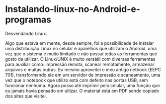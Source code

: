 # Instalando-linux-no-Android-e-programas
Desvendando Linux.

Algo que estava em mente, desde sempre, foi a possíbilidade de instalar uma distribuição Linux no celular e aparelhos que utilizam o Android, uma vez que o sistema é muito limitado e não possuí todas as ferramentas que gosto de utilizar. O Linux/UNIX é muito versátil com diversas ferramentas para auxiliar como: impressão remota, scanear remotamente, armazenar arquivos e muitas outras. Eu mesmo aproveitei o meu antigo netbook (EEPC 701), transformando ele em um servidor de impressão e scaneamento, uma vez que o notebook que utilizo está com defeito nas portas USB, sem funcionar nenhuma. Agora posso até imprimir pelo celular, uma função que eu jamais havia pensado em utlizar.
O material está em PDF sendo copiado dos sites que visitei.
